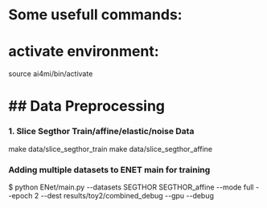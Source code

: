 # Some usefull commands:

# activate environment:
source ai4mi/bin/activate

# ## Data Preprocessing

### 1. Slice Segthor Train/affine/elastic/noise Data
make data/slice_segthor_train
make data/slice_segthor_affine

### Adding multiple datasets to ENET main for training
$ python ENet/main.py --datasets SEGTHOR SEGTHOR_affine --mode full --epoch 2 --dest results/toy2/combined_debug --gpu --debug


